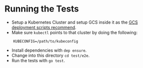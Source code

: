 # Running the Tests

* Setup a Kubernetes Cluster and setup GCS inside it as the [GCS deployment
   scripts recommend][1].
* Make sure `kubectl` points to that cluster by doing the following:

```
    KUBECONFIG=/path/to/kubeconfig
```

* Install dependencies with `dep ensure`.
* Change into this directory `cd test/e2e`.
* Run the tests with `go test`.

[1]: https://github.com/gluster/gcs/tree/master/deploy
